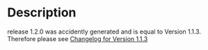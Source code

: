 # Description #

release 1.2.0 was accidently generated and is equal to Version 1.1.3. Therefore please see [Changelog for Version 1.1.3](Changelog_113.md)